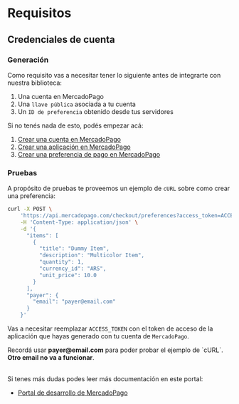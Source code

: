 # Requisitos

## Credenciales de cuenta

### Generación

Como requisito vas a necesitar tener lo siguiente antes de integrarte con nuestra biblioteca:

1. Una cuenta en MercadoPago
2. Una `llave pública` asociada a tu cuenta
3. Un `ID de preferencia` obtenido desde tus servidores

Si no tenés nada de esto, podés empezar acá:

1. [Crear una cuenta en MercadoPago](https://www.mercadopago.com.ar)
2. [Crear una aplicación en MercadoPago](https://applications.mercadopago.com)
3. [Crear una preferencia de pago en MercadoPago](https://www.mercadopago.com.ar/developers/es/reference/preferences/_checkout_preferences/post/)

### Pruebas

A propósito de pruebas te proveemos un ejemplo de `cURL` sobre como crear una preferencia:

```bash
curl -X POST \
    'https://api.mercadopago.com/checkout/preferences?access_token=ACCESS_TOKEN' \
    -H 'Content-Type: application/json' \
    -d '{
      "items": [
        {
          "title": "Dummy Item",
          "description": "Multicolor Item",
          "quantity": 1,
          "currency_id": "ARS",
          "unit_price": 10.0
        }
      ],
      "payer": {
        "email": "payer@email.com"
      }
    }'
```

Vas a necesitar reemplazar `ACCESS_TOKEN` con el token de acceso de la aplicación que hayas generado con tu cuenta de `MercadoPago`.

<div class="alert alert--warning" role="alert" style={{ backgroundColor: '#FFD026', color: '#444444' }}>
  Recordá usar <strong>payer@email.com</strong> para poder probar el ejemplo de `cURL`. <strong>Otro email no va a funcionar</strong>.
</div> 
<br/>

Si tenes más dudas podes leer más documentación en este portal:

- [Portal de desarrollo de MercadoPago](https://developers.mercadopago.com)

